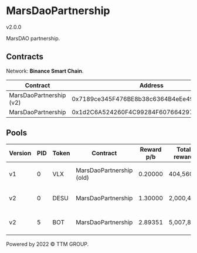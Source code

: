# MarsDaoPartnership
v2.0.0

MarsDAO partnership.

## Contracts

Network: **Binance Smart Chain**.

| Contract                | Address                                    |
| ----------------------- | ------------------------------------------ |
| MarsDaoPartnership (v2) | 0x7189ce345F476BE8b38c6364B4eEe49f76177f4a |
| MarsDaoPartnership      | 0x1d2C6A524260F4C99284F607664297AcA6668ED6 |

## Pools

| Version | PID | Token | Contract                 | Reward p/b | Total reward | Start time   | Harvers time  | Vault                                      |
| ------- | --- | ----- | ------------------------ | ---------- | ------------ | ------------ | ------------- | ------------------------------------------ |
| v1      | 0   | VLX   | MarsDaoPartnership (old) | 0.20000    | 404,560      | Feb 28, 2022 | Feb 28, 2022  | 0xbE341c23825C6B1E66a315f02182D41029c0D8c4 |
| v2      | 0   | DESU  | MarsDaoPartnership       | 1.30000    | 2,000,495    | Apr 7, 2022  | Apr 7, 2022   | 0xA1DC38B74A961bfb53C74433FA29C886ef8aF9d6 |
| v2      | 5   | BOT   | MarsDaoPartnership       | 2.89351    | 5,007,800    | May 16, 2022 | ~Aug 16, 2022 | 0x3e495F134c8204e2A842438e919735E84A8d3ddc |

Powered by 2022 © TTM GROUP.
